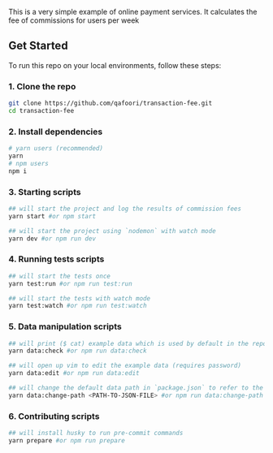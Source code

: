 This is a very simple example of online payment services. It calculates the fee of commissions for users per week

## Get Started
To run this repo on your local environments, follow these steps:

### 1. Clone the repo
```bash
git clone https://github.com/qafoori/transaction-fee.git
cd transaction-fee
```

### 2. Install dependencies
```bash
# yarn users (recommended)
yarn
# npm users
npm i
```

### 3. Starting scripts
```bash
## will start the project and log the results of commission fees
yarn start #or npm start

## will start the project using `nodemon` with watch mode
yarn dev #or npm run dev
```

### 4. Running tests scripts
```bash
## will start the tests once
yarn test:run #or npm run test:run

## will start the tests with watch mode
yarn test:watch #or npm run test:watch
```

### 5. Data manipulation scripts
```bash
## will print ($ cat) example data which is used by default in the repo
yarn data:check #or npm run data:check

## will open up vim to edit the example data (requires password)
yarn data:edit #or npm run data:edit

## will change the default data path in `package.json` to refer to the use of another path
yarn data:change-path <PATH-TO-JSON-FILE> #or npm run data:change-path <PATH-TO-JSON-FILE>
```

### 6. Contributing scripts
```bash
## will install husky to run pre-commit commands
yarn prepare #or npm run prepare
```
